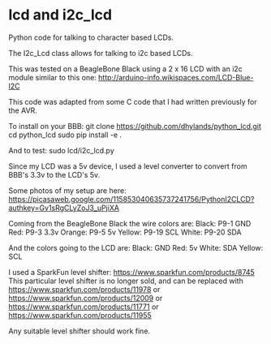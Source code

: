 lcd and i2c_lcd
===============

Python code for talking to character based LCDs.

The I2c_Lcd class allows for talking to i2c based LCDs.

This was tested on a BeagleBone Black using a 2 x 16 LCD with an i2c
module similar to this one:
http://arduino-info.wikispaces.com/LCD-Blue-I2C

This code was adapted from some C code that I had written previously for
the AVR.

To install on your BBB:
git clone https://github.com/dhylands/python_lcd.git
cd python_lcd
sudo pip install -e .

And to test:
sudo lcd/i2c_lcd.py

Since my LCD was a 5v device, I used a level converter to convert from BBB's
3.3v to the LCD's 5v.

Some photos of my setup are here:
https://picasaweb.google.com/115853040635737241756/PythonI2CLCD?authkey=Gv1sRgCLyZoJ3_uPjiXA

Coming from the BeagleBone Black the wire colors are:
Black:  P9-1  GND
Red:    P9-3  3.3v
Orange: P9-5  5v
Yellow: P9-19 SCL
White:  P9-20 SDA

And the colors going to the LCD are:
Black:  GND
Red:    5v
White:  SDA
Yellow: SCL

I used a SparkFun level shifter:
https://www.sparkfun.com/products/8745
This particular level shifter is no longer sold, and can be replaced with
https://www.sparkfun.com/products/11978 or
https://www.sparkfun.com/products/12009 or
https://www.sparkfun.com/products/11771 or  
https://www.sparkfun.com/products/11955

Any suitable level shifter should work fine.
